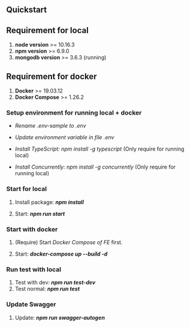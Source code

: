 ## Quickstart

## Requirement for local

1. **node version** >= 10.16.3
1. **npm version** >= 6.9.0
1. **mongodb version** >= 3.6.3 (running)

## Requirement for docker

1. **Docker** >= 19.03.12
1. **Docker Compose** >= 1.26.2

### Setup environment for running local + docker

- _Rename .env-sample to .env_

- _Update environment variable in file .env_

- _Install TypeScript: npm install -g typescript_ (Only require for running local)

- _Install Concurrently: npm install -g concurrently_ (Only require for running local)

### Start for local

1. Install package: **_npm install_**

1. Start: **_npm run start_**

### Start with docker

1. (Require) Start _Docker Compose of FE_ first.

1. Start: **_docker-compose up --build -d_**

### Run test with local

1. Test with dev: **_npm run test-dev_**
1. Test normal: **_npm run test_**

### Update Swagger

1. Update: **_npm run swagger-autogen_**

